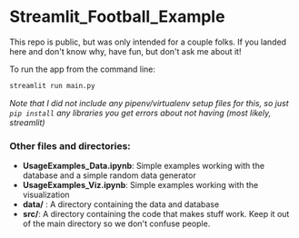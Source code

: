 # Streamlit_Football_Example

This repo is public, but was only intended for a couple folks. If you landed here and don't know why, have fun, but don't ask me about it!

To run the app from the command line:

```python
streamlit run main.py
```
_Note that I did not include any pipenv/virtualenv setup files for this, so just ```pip install``` any libraries you get errors about not having (most likely, streamlit)_

### Other files and directories:

- **UsageExamples_Data.ipynb**: Simple examples working with the database and a simple random data generator
- **UsageExamples_Viz.ipynb**: Simple examples working with the visualization
- **data/** : A directory containing the data and database
- **src/**: A directory containing the code that makes stuff work.  Keep it out of the main directory so we don't confuse people.
